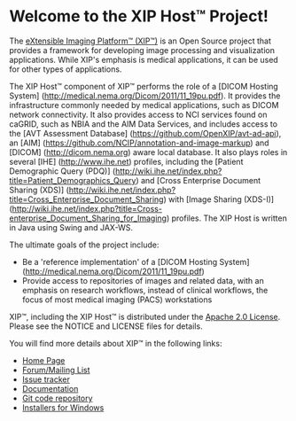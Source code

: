 Welcome to the XIP Host&trade; Project!
=======================================

The [eXtensible Imaging Platform&trade; (XIP&trade;)](http://www.OpenXIP.org) is an
Open Source project that provides a framework for developing image processing and
visualization applications.  While XIP's emphasis is medical applications, it can be 
used for other types of applications.

The XIP Host&trade; component of XIP&trade; performs the role of a
[DICOM Hosting System] (http://medical.nema.org/Dicom/2011/11_19pu.pdf).  It provides the
infrastructure commonly needed by medical applications, such as DICOM network
connectivity.  It also provides access to NCI services found on caGRID, such as
NBIA and the AIM Data Services, and includes access to the 
[AVT Assessment Database] (https://github.com/OpenXIP/avt-ad-api), an
[AIM] (https://github.com/NCIP/annotation-and-image-markup) and
[DICOM] (http://dicom.nema.org) aware local database.  It also plays roles in several
[IHE] (http://www.ihe.net) profiles, including the
[Patient Demographic Query (PDQ)] (http://wiki.ihe.net/index.php?title=Patient_Demographics_Query) and
[Cross Enterprise Document Sharing (XDS)] (http://wiki.ihe.net/index.php?title=Cross_Enterprise_Document_Sharing) 
with [Image Sharing (XDS-I)] (http://wiki.ihe.net/index.php?title=Cross-enterprise_Document_Sharing_for_Imaging) profiles.
The XIP Host is written in Java using Swing and JAX-WS.

The ultimate goals of the project include:

* Be a 'reference implementation' of a [DICOM Hosting System] (http://medical.nema.org/Dicom/2011/11_19pu.pdf)
* Provide access to repositories of images and related data, with an emphasis on research workflows,
     instead of clinical workflows, the focus of most medical imaging (PACS) workstations

XIP&trade;, including the XIP Host&trade; is distributed under the [Apache 2.0 License](http://opensource.org/licenses/Apache-2.0).
Please see the NOTICE and LICENSE files for details.

You will find more details about XIP&trade; in the following links:

*  [Home Page](http://www.OpenXIP.org)
*  [Forum/Mailing List](https://groups.google.com/forum/?fromgroups#!forum/openxip)
*  [Issue tracker](https://plans.imphub.org/browse/XIP)
*  [Documentation](https://docs.imphub.org/display/XIP)
*  [Git code repository](https://github.com/OpenXIP/xip-host)
*  [Installers for Windows](https://mirgforge.wustl.edu/gf/project/xip/frs/)
